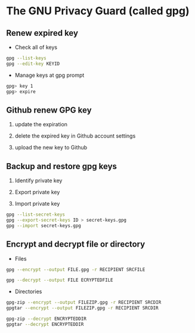 # The GNU Privacy Guard (called gpg)

## Renew expired key
- Check all of keys
```bash
gpg --list-keys
gpg --edit-key KEYID
```

- Manage keys at gpg prompt
```bash
gpg> key 1
gpg> expire
```


## Github renew GPG key
1. update the expiration

2. delete the expired key in Github account settings

3. upload the new key to Github


## Backup and restore gpg keys
1. Identify private key

2. Export private key

3. Import private key

```bash
gpg --list-secret-keys
gpg --export-secret-keys ID > secret-keys.gpg
gpg --import secret-keys.gpg
```

## Encrypt and decrypt file or directory
- Files
```bash
gpg --encrypt --output FILE.gpg -r RECIPIENT SRCFILE
```

```bash
gpg --decrypt --output FILE ECRYPTEDFILE
```

- Directories
```bash
gpg-zip --encrypt --output FILEZIP.gpg -r RECIPIENT SRCDIR
gpgtar --encrypt --output FILEZIP.gpg -r RECIPIENT SRCDIR
```

```bash
gpg-zip --decrypt ENCRYPTEDDIR
gpgtar --decrypt ENCRYPTEDDIR
```

